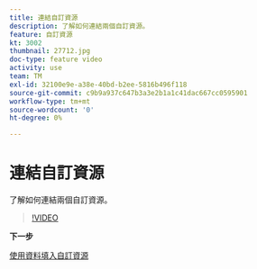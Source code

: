 ```yaml
---
title: 連結自訂資源
description: 了解如何連結兩個自訂資源。
feature: 自訂資源
kt: 3002
thumbnail: 27712.jpg
doc-type: feature video
activity: use
team: TM
exl-id: 32100e9e-a38e-40bd-b2ee-5816b496f118
source-git-commit: c9b9a937c647b3a3e2b1a1c41dac667cc0595901
workflow-type: tm+mt
source-wordcount: '0'
ht-degree: 0%

---
```


# 連結自訂資源

了解如何連結兩個自訂資源。

>[!VIDEO](https://video.tv.adobe.com/v/27712?quality=9)

**下一步**

[使用資料填入自訂資源](./populate-custom-resources-with-data.md)

